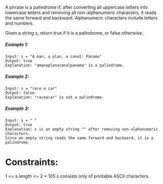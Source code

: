 A phrase is a palindrome if, after converting all uppercase letters into lowercase letters and removing all non-alphanumeric characters, it reads the same forward and backward. Alphanumeric characters include letters and numbers.

Given a string s, return true if it is a palindrome, or false otherwise.

 

 ##### Example 1:
```text
Input: s = "A man, a plan, a canal: Panama"
Output: true
Explanation: "amanaplanacanalpanama" is a palindrome.
```

##### Example 2:
```text
Input: s = "race a car"
Output: false
Explanation: "raceacar" is not a palindrome.
```

##### Example 3:
```text
Input: s = " "
Output: true
Explanation: s is an empty string "" after removing non-alphanumeric characters.
Since an empty string reads the same forward and backward, it is a palindrome.
 ```

# Constraints:

1 <= s.length <= 2 * 105
s consists only of printable ASCII characters.
